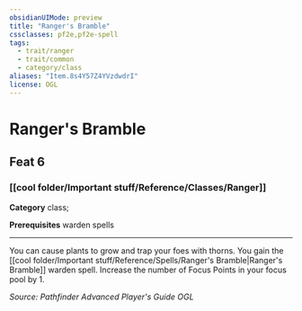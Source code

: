 ```yaml
---
obsidianUIMode: preview
title: "Ranger's Bramble"
cssclasses: pf2e,pf2e-spell
tags:
  - trait/ranger
  - trait/common
  - category/class
aliases: "Item.8s4Y57Z4YVzdwdrI"
license: OGL
---
```

# Ranger's Bramble
## Feat 6
### [[cool folder/Important stuff/Reference/Classes/Ranger]]

**Category** class; 



**Prerequisites** warden spells
* * *
You can cause plants to grow and trap your foes with thorns. You gain the [[cool folder/Important stuff/Reference/Spells/Ranger's Bramble|Ranger's Bramble]] warden spell. Increase the number of Focus Points in your focus pool by 1.

*Source: Pathfinder Advanced Player's Guide*
*OGL*